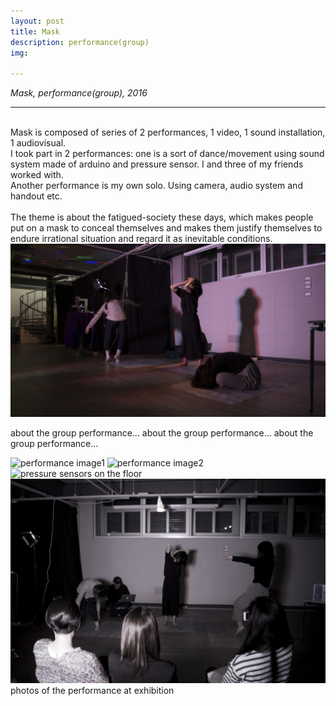 ```yaml
---
layout: post
title: Mask
description: performance(group)
img:

---
```


<i>Mask, performance(group), 2016</i>

***

<br/>
Mask is composed of series of 2 performances, 1 video, 1 sound installation, 1 audiovisual. <br/>
I took part in 2 performances: one is a sort of dance/movement using sound system made of arduino and pressure sensor. I and three of my friends worked with.<br/>
Another performance is my own solo. Using camera, audio system and handout etc. <br/><br/>
The theme is about the fatigued-society these days, which makes people put on a mask to conceal themselves and makes them justify themselves to endure irrational situation and regard it as inevitable conditions.


<img class="col three" src="/img/396.jpg" alt="during the performance" title="during the performance"/>

about the group performance...
about the group performance...
about the group performance...

<div class="img_row">
<img class="col one" src="{{ site.baseurl }}/img/397.jpg" alt="performance image1" title="performance image1"/>
	<img class="col two" src="{{ site.baseurl }}/img/398.jpg" alt="performance image2" title="performance image2"/>
</div>

<div class="img_row">
	<img class="col three" src="{{ site.baseurl }}/img/393.jpg" alt="pressure sensors on the floor" title="pressure sensors on the floor"/>
</div>

<img class="col three" src="/img/399.jpg" alt="during the performance" title="during the performance"/>

<div class="col three caption">
	photos of the performance at exhibition
</div>

<br/><br/><br/>
